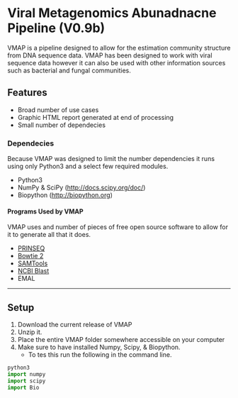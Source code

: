 # Viral Metagenomics Abunadnacne Pipeline (V0.9b)

VMAP is a pipeline designed to allow for the estimation community structure from DNA sequence data. VMAP has been designed to work with viral sequence data however it can also be used with other information sources such as bacterial and fungal communities.

## Features
  - Broad number of use cases
  - Graphic HTML report generated at end of processing
  - Small number of dependecies 

### Dependecies
Because VMAP was designed to limit the number dependencies it runs using only Python3 and a select few required modules.

- Python3 
- NumPy & SciPy (http://docs.scipy.org/doc/)
- Biopython (http://biopython.org)

#### Programs Used by VMAP
VMAP uses and number of pieces of free open source software to allow for it to generate all that it does.

- [PRINSEQ](http://prinseq.sourceforge.net)
- [Bowtie 2](http://bowtie-bio.sourceforge.net)
- [SAMTools](http://samtools.sourceforge.net)
- [NCBI Blast](http://blast.ncbi.nlm.nih.gov/Blast.cgi?PAGE_TYPE=BlastDocs&DOC_TYPE=Download) 
- EMAL


----------


## Setup
 

 1. Download the current release of VMAP
 2. Unzip it.
 3. Place the entire VMAP folder somewhere accessible on your computer
 4. Make sure to have installed Numpy, Scipy, & Biopython.
	 - To tes this run the following in the command line.

```python
python3
import numpy
import scipy
import Bio
```